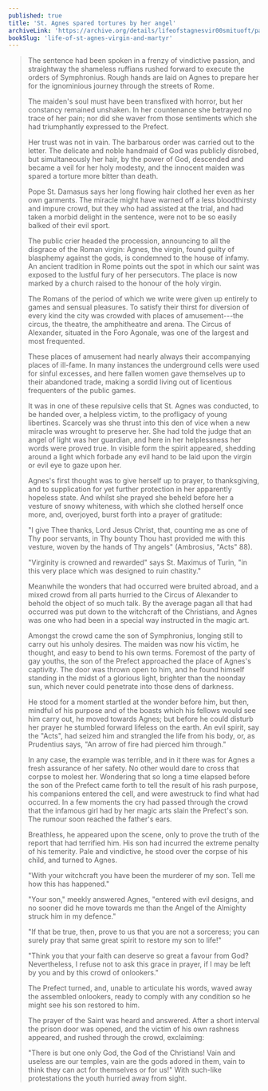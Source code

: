 ```yaml
---
published: true
title: 'St. Agnes spared tortures by her angel'
archiveLink: 'https://archive.org/details/lifeofstagnesvir00smituoft/page/54?view=theater'
bookSlug: 'life-of-st-agnes-virgin-and-martyr'
---
```


> The sentence had been spoken in a frenzy of vindictive passion, and straightway the shameless ruffians rushed forward to execute the orders of Symphronius. Rough hands are laid on Agnes to prepare her for the ignominious journey through the streets of Rome.
>
> The maiden's soul must have been transfixed with horror, but her constancy remained unshaken. In her countenance she betrayed no trace of her pain; nor did she waver from those sentiments which she had triumphantly expressed to the Prefect.
>
> Her trust was not in vain. The barbarous order was carried out to the letter. The delicate and noble handmaid of God was publicly disrobed, but simultaneously her hair, by the power of God, descended and became a veil for her holy modesty, and the innocent maiden was spared a torture more bitter than death.
>
> Pope St. Damasus says her long flowing hair clothed her even as her own garments. The miracle might have warned off a less bloodthirsty and impure crowd, but they who had assisted at the trial, and had taken a morbid delight in the sentence, were not to be so easily balked of their evil sport.
>
> The public crier headed the procession, announcing to all the disgrace of the Roman virgin: Agnes, the virgin, found guilty of blasphemy against the gods, is condemned to the house of infamy. An ancient tradition in Rome points out the spot in which our saint was exposed to the lustful fury of her persecutors. The place is now marked by a church raised to the honour of the holy virgin.
>
> The Romans of the period of which we write were given up entirely to games and sensual pleasures. To satisfy their thirst for diversion of every kind the city was crowded with places of amusement---the circus, the theatre, the amphitheatre and arena. The Circus of Alexander, situated in the Foro Agonale, was one of the largest and most frequented.
>
> These places of amusement had nearly always their accompanying places of ill-fame. In many instances the underground cells were used for sinful excesses, and here fallen women gave themselves up to their abandoned trade, making a sordid living out of licentious frequenters of the public games.
>
> It was in one of these repulsive cells that St. Agnes was conducted, to be handed over, a helpless victim, to the profligacy of young libertines. Scarcely was she thrust into this den of vice when a new miracle was wrought to preserve her. She had told the judge that an angel of light was her guardian, and here in her helplessness her words were proved true. In visible form the spirit appeared, shedding around a light which forbade any evil hand to be laid upon the virgin or evil eye to gaze upon her.
>
> Agnes's first thought was to give herself up to prayer, to thanksgiving, and to supplication for yet further protection in her apparently hopeless state. And whilst she prayed she beheld before her a vesture of snowy whiteness, with which she clothed herself once more, and, overjoyed, burst forth into a prayer of gratitude:
>
> "I give Thee thanks, Lord Jesus Christ, that, counting me as one of Thy poor servants, in Thy bounty Thou hast provided me with this vesture, woven by the hands of Thy angels" (Ambrosius, "Acts" 88).
>
> "Virginity is crowned and rewarded" says St. Maximus of Turin, "in this very place which was designed to ruin chastity."
>
> Meanwhile the wonders that had occurred were bruited abroad, and a mixed crowd from all parts hurried to the Circus of Alexander to behold the object of so much talk. By the average pagan all that had occurred was put down to the witchcraft of the Christians, and Agnes was one who had been in a special way instructed in the magic art.
>
> Amongst the crowd came the son of Symphronius, longing still to carry out his unholy desires. The maiden was now his victim, he thought, and easy to bend to his own terms. Foremost of the party of gay youths, the son of the Prefect approached the place of Agnes's captivity. The door was thrown open to him, and he found himself standing in the midst of a glorious light, brighter than the noonday sun, which never could penetrate into those dens of darkness.
>
> He stood for a moment startled at the wonder before him, but then, mindful of his purpose and of the boasts which his fellows would see him carry out, he moved towards Agnes; but before he could disturb her prayer he stumbled forward lifeless on the earth. An evil spirit, say the "Acts", had seized him and strangled the life from his body, or, as Prudentius says, "An arrow of fire had pierced him through."
>
> In any case, the example was terrible, and in it there was for Agnes a fresh assurance of her safety. No other would dare to cross that corpse to molest her. Wondering that so long a time elapsed before the son of the Prefect came forth to tell the result of his rash purpose, his companions entered the cell, and were awestruck to find what had occurred. In a few moments the cry had passed through the crowd that the infamous girl had by her magic arts slain the Prefect's son. The rumour soon reached the father's ears.
>
> Breathless, he appeared upon the scene, only to prove the truth of the report that had terrified him. His son had incurred the extreme penalty of his temerity. Pale and vindictive, he stood over the corpse of his child, and turned to Agnes.
>
> "With your witchcraft you have been the murderer of my son. Tell me how this has happened."
>
> "Your son," meekly answered Agnes, "entered with evil designs, and no sooner did he move towards me than the Angel of the Almighty struck him in my defence."
>
> "If that be true, then, prove to us that you are not a sorceress; you can surely pray that same great spirit to restore my son to life!"
>
> "Think you that your faith can deserve so great a favour from God? Nevertheless, I refuse not to ask this grace in prayer, if I may be left by you and by this crowd of onlookers."
>
> The Prefect turned, and, unable to articulate his words, waved away the assembled onlookers, ready to comply with any condition so he might see his son restored to him.
>
> The prayer of the Saint was heard and answered. After a short interval the prison door was opened, and the victim of his own rashness appeared, and rushed through the crowd, exclaiming:
>
> "There is but one only God, the God of the Christians! Vain and useless are our temples, vain are the gods adored in them, vain to think they can act for themselves or for us!" With such-like protestations the youth hurried away from sight.
